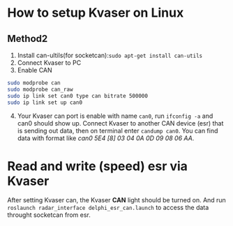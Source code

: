 # How to setup Kvaser on Linux

## Method2

1. Install can-ultils(for socketcan):`sudo apt-get install can-utils`
2. Connect Kvaser to PC
3. Enable CAN
```sh
sudo modprobe can
sudo modprobe can_raw
sudo ip link set can0 type can bitrate 500000
sudo ip link set up can0
```
4. Your Kvaser can port is enable with name `can0`, run `ifconfig -a` and can0 should show up. Connect Kvaser to another CAN device (esr) that is sending out data, then on terminal enter `candump can0`. You can find data with format like *can0 5E4 [8] 03 04 0A 0D 09 08 06 AA*.

# Read and write (speed) esr via Kvaser

After setting Kvaser can, the Kvaser **CAN** light should be turned on. And run `roslaunch radar_interface delphi_esr_can.launch` to access the data throught socketcan from esr.
